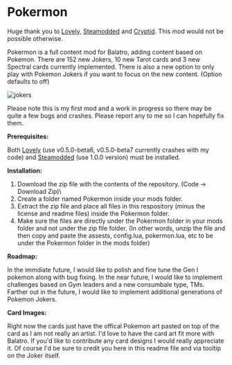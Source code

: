 # Pokermon
Huge thank you to [Lovely](https://github.com/ethangreen-dev/lovely-injector), [Steamodded](https://github.com/Steamopollys/Steamodded) and [Cryptid](https://github.com/MathIsFun0/Cryptid).
This mod would not be possible otherwise. 

Pokermon is a full content mod for Balatro, adding content based on Pokemon. There are 152 new Jokers, 10 new Tarot cards and 3 new Spectral cards currently implemented.
There is also a new option to only play with Pokemon Jokers if you want to focus on the new content. (Option defaults to off)

![jokers](https://github.com/user-attachments/assets/ddbadac0-deeb-439d-9dcb-5f8e7696de39)

Please note this is my first mod and a work in progress so there may be quite a few bugs and crashes. Please report any to me so I can hopefully fix them.

**Prerequisites:**

Both [Lovely](https://github.com/ethangreen-dev/lovely-injector) (use v0.5.0-beta6, v0.5.0-beta7 currently crashes with my code) and [Steamodded](https://github.com/Steamopollys/Steamodded) (use 1.0.0 version) must be installed.

**Installation:**

1. Download the zip file with the contents of the repository. (Code -> Download Zip)\
2. Create a folder named Pokermon inside your mods folder.
3. Extract the zip file and place all files in this respository (minus the license and readme files) inside the Pokermon folder.
4. Make sure the files are directly under the Pokermon folder in your mods folder and not under the zip file folder.
   (In other words, unzip the file and then copy and paste the assests, config.lua, pokermon.lua, etc to be under the Pokermon folder in the mods folder) 

**Roadmap:**

In the immdiate future, I would like to polish and fine tune the Gen I pokemon along with bug fixing. 
In the near future, I would like to implement challenges based on Gym leaders and a new consumbale type, TMs.
Farther out in the future, I would like to implement additional generations of Pokemon Jokers.

**Card Images:**

Right now the cards just have the offical Pokemon art pasted on top of the card as I am not really an artist. I'd love to have the card art fit more with Balatro. 
If you'd like to contribute any card designs I would really appreciate it. Of course I'd be sure to credit you here in this readme file and via tooltip on the Joker itself.
